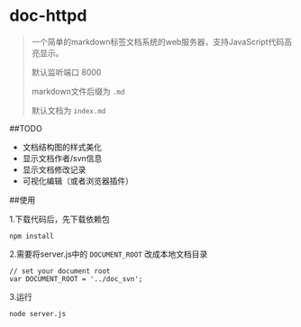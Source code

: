 doc-httpd
=========

>一个简单的markdown标签文档系统的web服务器，支持JavaScript代码高亮显示。
>
>默认监听端口 8000
>
>markdown文件后缀为 `.md`
>
>默认文档为 `index.md`

##TODO

- 文档结构图的样式美化
- 显示文档作者/svn信息
- 显示文档修改记录
- 可视化编辑（或者浏览器插件）

##使用

1.下载代码后，先下载依赖包

	npm install


2.需要将server.js中的 `DOCUMENT_ROOT` 改成本地文档目录

	// set your document root
	var DOCUMENT_ROOT = '../doc_svn';

3.运行

	node server.js


